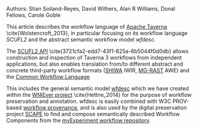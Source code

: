 Authors: Stian Soiland-Reyes, David Withers, Alan R Williams, Donal Fellows, Carole Goble


This article describes the workflow language of 
[Apache Taverna](http://taverna.incubator.apache.org/) \cite{Wolstencroft_2013},
in particular focusing on its workflow language _SCUFL2_ and the abstract semantic
workflow model _wfdesc_. 

The [SCUFL2 API](https://github.com/taverna/taverna-scufl2/) \cite{3721cfa2-edd7-43f1-825a-6b5044f0d0db}
allows construction and inspection of Taverna 3
workflows from independent applications, but also enables translation
from/to different abstract and concrete third-party workflow formats
([SHIWA](http://www.shiwa-workflow.eu/) IWIR,
[MG-RAST](http://blog.metagenomics.anl.gov/) AWE) and the [Common Workflow Language](https://github.com/common-workflow-language/common-workflow-language)

This includes the general semantic model
[wfdesc](http://purl.org/wf4ever/model#wfdesc)
which we have created within the
[Wf4Ever project](http://www.wf4ever-project.org/) \cite{Hettne_2014}
for the purpose of workflow preservation and annotation.
wfdesc is easily combined with W3C PROV-based
[workflow provenance](http://purl.org/wf4ever/model#wfprov),
and is also used by the digital
preservation project [SCAPE](http://www.scape-project.eu/)
to find and compose semantically
described Workflow Components from the [myExperiment workflow
repository](http://www.myexperiment.org/).